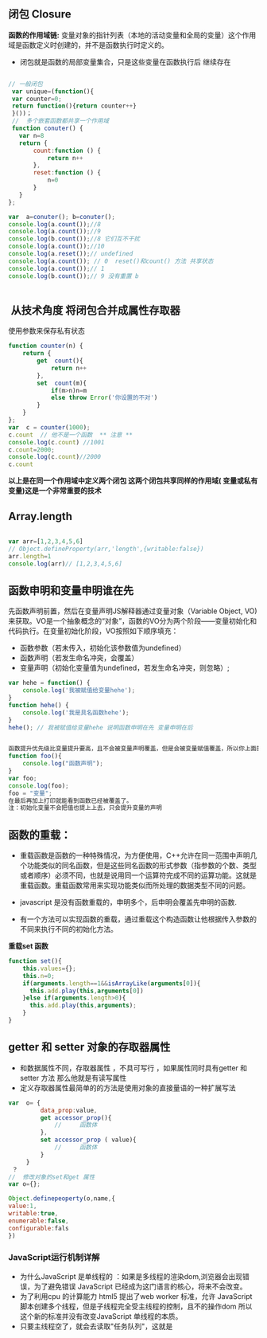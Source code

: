  ##  闭包 Closure 

 **函数的作用域链:** 变量对象的指针列表（本地的活动变量和全局的变量）这个作用域是函数定义时创建的，并不是函数执行时定义的。
 
 + 闭包就是函数的局部变量集合，只是这些变量在函数执行后 继续存在
 
 ```js
 
 // 一般闭包
  var unique=(function(){
  var counter=0;
  return function(){return counter++}
  }())；
  //  多个嵌套函数都共享一个作用域 
  function conuter() {
    var n=8
    return {
        count:function () {
            return n++
        },
        reset:function () {
            n=0
        }
    }
};

var  a=conuter(); b=conuter();
console.log(a.count());//8
console.log(a.count());//9
console.log(b.count());//8 它们互不干扰
console.log(a.count());//10
console.log(a.reset());// undefined 
console.log(a.count()); // 0  reset()和count() 方法 共享状态
console.log(a.count());// 1
console.log(b.count());// 9 没有重置 b 
  
 ```
 
##  从技术角度 将闭包合并成属性存取器 

使用参数来保存私有状态 
``` js 
function counter(n) {
    return {
        get  count(){
            return n++
        },
        set  count(m){
            if(m>n)n=m
            else throw Error('你设置的不对')
        }
    }
};
var  c = counter(1000);
c.count  // 他不是一个函数  ** 注意 **
console.log(c.count) //1001
c.count=2000;
console.log(c.count)//2000
c.count

```

**以上是在同一个作用域中定义两个闭包 这两个闭包共享同样的作用域( 变量或私有变量)这是一个非常重要的技术**


## Array.length 
```js 

var arr=[1,2,3,4,5,6]
// Object.defineProperty(arr,'length',{writable:false})
arr.length=1
console.log(arr)// [1,2,3,4,5,6]

```


## 函数申明和变量申明谁在先

先函数声明前置，然后在变量声明JS解释器通过变量对象（Variable Object, VO)来获取。VO是一个抽象概念的“对象”，函数的VO分为两个阶段——变量初始化和代码执行。在变量初始化阶段，VO按照如下顺序填充：
+  函数参数（若未传入，初始化该参数值为undefined） 
+  函数声明（若发生命名冲突，会覆盖） 
+  变量声明（初始化变量值为undefined，若发生命名冲突，则忽略）;
```js
var hehe = function() {
    console.log('我被赋值给变量hehe');
}
function hehe() {
    console.log('我是具名函数hehe');
}
hehe(); // 我被赋值给变量hehe 说明函数申明在先 变量申明在后


函数提升优先级比变量提升要高，且不会被变量声明覆盖，但是会被变量赋值覆盖，所以你上面的代码实际上是
function foo(){
    console.log("函数声明");
}
var foo;
console.log(foo);   
foo = "变量";
在最后再加上打印就能看到函数已经被覆盖了。
注：初始化变量不会把值也提上上去，只会提升变量的声明


```

## 函数的重载：

+ 重载函数是函数的一种特殊情况，为方便使用，C++允许在同一范围中声明几个功能类似的同名函数，但是这些同名函数的形式参数（指参数的个数、类型或者顺序）必须不同，也就是说用同一个运算符完成不同的运算功能。这就是重载函数。重载函数常用来实现功能类似而所处理的数据类型不同的问题。

+ javascript 是没有函数重载的，申明多个，后申明会覆盖先申明的函数.
+ 有一个方法可以实现函数的重载，通过重载这个构造函数让他根据传入参数的不同来执行不同的初始化方法。

**重载set 函数**

```js
function set(){
    this.values={};
    this.n=0;
    if(arguments.length==1&&isArrayLike(arguments[0]){
      this.add.play(this,arguments[0])
    }else if(arguments.length>0){
      this.add.play(this,arguments);
    }
}
```
## getter 和 setter 对象的存取器属性 
+ 和数据属性不同，存取器属性 ，不具可写行 ，如果属性同时具有getter 和setter 方法 那么他就是有读写属性  
+ 定义存取器属性最简单的的方法是使用对象的直接量语的一种扩展写法 

```js
var  o= {
         data_prop:value,
         get accessor_prop(){
             //     函数体
         },
         set accessor_prop ( value){
             //     函数体
         }
     }
 ？
//  修改对象的set和get 属性  
var o={};

Object.definepeoperty(o,name,{
value:1,
writable:true,
enumerable:false,
configurable:fals
})
```

### JavaScript运行机制详解

+ 为什么JavaScript 是单线程的 ：如果是多线程的渲染dom,浏览器会出现错误，为了避免错误 JavaScript 已经成为这门语言的核心，将来不会改变。
+ 为了利用cpu 的计算能力 html5 提出了web worker 标准，允许 JavaScript 脚本创建多个线程，但是子线程完全受主线程的控制，且不的操作dom 所以这个新的标准并没有改变JavaScript 单线程的本质。
+ 只要主线程空了，就会去读取"任务队列"，这就是
